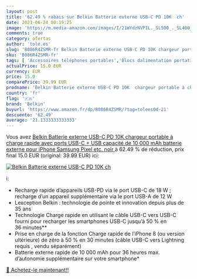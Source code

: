 ```yaml
---
layout: post
title: '62.49 % rabais sur Belkin Batterie externe USB-C PD 10K  ch'
date: 2021-06-24 00:19:25
image: 'https://m.media-amazon.com/images/I/21WYdzNVPIL._SL500_._SL400_.jpg'
comments: true
category: ofertas
author: 'tole.es'
slug: 'B086R4ZSMR-fr Belkin Batterie externe USB-C PD 10K chargeur portable à...'
sku: 'B086R4ZSMR-fr'
tags: [ 'Accessoires téléphones portables','Blocs dalimentation portatifs pour téléphone portable','Chargeurs pour téléphones portables','High-Tech','Téléphones portables et accessoires','belkin', ]
actualPrice: 15.0 EUR
currency: EUR
price: 15.0
comparePrice: 39.99 EUR
prodname: 'Belkin Batterie externe USB-C PD 10K  chargeur portable à charge rapide avec ports USB-C + USB  capacité de 10 000 mAh  batterie externe pour iPhone  Samsung  Pixel  etc.  noir '
country: 'fr'
flag: '🇫🇷'
brand: 'Belkin'
buyurl: 'https://www.amazon.fr/dp/B086R4ZSMR/?tag=tolees0d-21'
descuento: '62.49'
average: '21.1333333333333'
---
```


Vous avez [Belkin Batterie externe USB-C PD 10K  chargeur portable à charge rapide avec ports USB-C + USB  capacité de 10 000 mAh  batterie externe pour iPhone  Samsung  Pixel  etc.  noir ](https://www.amazon.fr/dp/B086R4ZSMR/?tag=tolees0d-21)  à  62.49 % de réduction, prix final  15.0 EUR (original: 39.99 EUR) ici:

[![Belkin Batterie externe USB-C PD 10K  ch](https://m.media-amazon.com/images/I/21WYdzNVPIL._SL500_._SL400_.jpg)](https://www.amazon.fr/dp/B086R4ZSMR/?tag=tolees0d-21)

ℹ️:

- Recharge rapide d’appareils USB-PD via le port USB-C de 18 W ; recharge d’un appareil supplémentaire via le port USB-A de 12 W
- Lexception Belkin : technologie de pointe et innovation depuis plus de 35 ans
- Technologie Charge rapide en utilisant le câble USB-C vers USB-C fourni pour recharger les smartphones USB-C jusqu’à 50 % en 36 minutes**
- Prise en charge de la fonction Charge rapide de l’iPhone 8 (ou version ultérieure) de zéro à 50 % en 30 minutes (câble USB-C vers Lightning requis , vendu séparément)
- Batterie externe rapide de 10 000 mAh pour 36 heures max. d’autonomie supplémentaire sur votre smartphone*

[🛒 Achetez-le maintenant!!](https://www.amazon.fr/dp/B086R4ZSMR/?tag=tolees0d-21)
